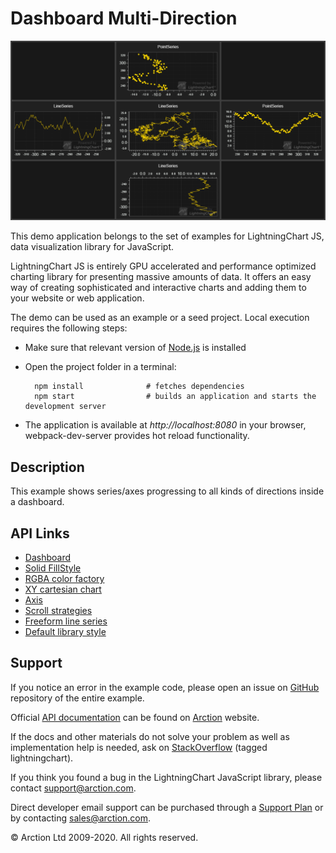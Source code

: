 # Dashboard Multi-Direction

![Dashboard Multi-Direction](dashboardMulti.png)

This demo application belongs to the set of examples for LightningChart JS, data visualization library for JavaScript.

LightningChart JS is entirely GPU accelerated and performance optimized charting library for presenting massive amounts of data. It offers an easy way of creating sophisticated and interactive charts and adding them to your website or web application.

The demo can be used as an example or a seed project. Local execution requires the following steps:

- Make sure that relevant version of [Node.js](https://nodejs.org/en/download/) is installed
- Open the project folder in a terminal:

        npm install              # fetches dependencies
        npm start                # builds an application and starts the development server

- The application is available at *http://localhost:8080* in your browser, webpack-dev-server provides hot reload functionality.


## Description

This example shows series/axes progressing to all kinds of directions inside a dashboard.


## API Links

* [Dashboard]
* [Solid FillStyle]
* [RGBA color factory]
* [XY cartesian chart]
* [Axis]
* [Scroll strategies]
* [Freeform line series]
* [Default library style]


## Support

If you notice an error in the example code, please open an issue on [GitHub][0] repository of the entire example.

Official [API documentation][1] can be found on [Arction][2] website.

If the docs and other materials do not solve your problem as well as implementation help is needed, ask on [StackOverflow][3] (tagged lightningchart).

If you think you found a bug in the LightningChart JavaScript library, please contact support@arction.com.

Direct developer email support can be purchased through a [Support Plan][4] or by contacting sales@arction.com.

[0]: https://github.com/Arction/
[1]: https://www.arction.com/lightningchart-js-api-documentation/
[2]: https://www.arction.com
[3]: https://stackoverflow.com/questions/tagged/lightningchart
[4]: https://www.arction.com/support-services/

© Arction Ltd 2009-2020. All rights reserved.


[Dashboard]: https://www.arction.com/lightningchart-js-api-documentation/v2.1.0/classes/dashboard.html
[Solid FillStyle]: https://www.arction.com/lightningchart-js-api-documentation/v2.1.0/classes/solidfill.html
[RGBA color factory]: https://www.arction.com/lightningchart-js-api-documentation/v2.1.0/globals.html#colorrgba
[XY cartesian chart]: https://www.arction.com/lightningchart-js-api-documentation/v2.1.0/classes/chartxy.html
[Axis]: https://www.arction.com/lightningchart-js-api-documentation/v2.1.0/classes/axis.html
[Scroll strategies]: https://www.arction.com/lightningchart-js-api-documentation/v2.1.0/globals.html#axisscrollstrategies
[Freeform line series]: https://www.arction.com/lightningchart-js-api-documentation/v2.1.0/classes/lineseries.html
[Default library style]: https://www.arction.com/lightningchart-js-api-documentation/v2.1.0/globals.html#defaultlibrarystyle


